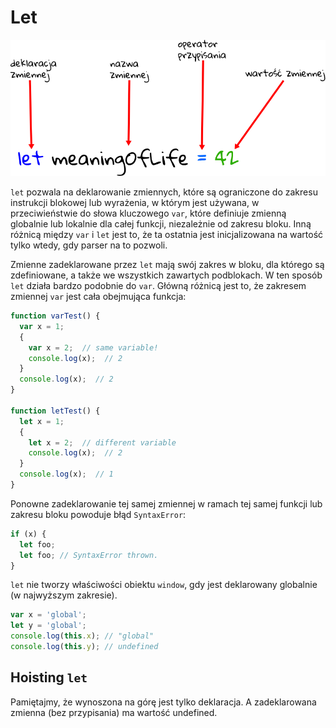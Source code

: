 # Let

![let](let.png)

`let` pozwala na deklarowanie zmiennych, które są ograniczone do zakresu instrukcji blokowej lub wyrażenia, w którym jest używana, w przeciwieństwie do słowa kluczowego `var`, które definiuje zmienną globalnie lub lokalnie dla całej funkcji, niezależnie od zakresu bloku. Inną różnicą między `var` i `let` jest to, że ta ostatnia jest inicjalizowana na wartość tylko wtedy, gdy parser na to pozwoli. 

Zmienne zadeklarowane przez `let` mają swój zakres w bloku, dla którego są zdefiniowane, a także we wszystkich zawartych podblokach. W ten sposób `let` działa bardzo podobnie do `var`. Główną różnicą jest to, że zakresem zmiennej `var` jest cała obejmująca funkcja:

```js
function varTest() {
  var x = 1;
  {
    var x = 2;  // same variable!
    console.log(x);  // 2
  }
  console.log(x);  // 2
}

function letTest() {
  let x = 1;
  {
    let x = 2;  // different variable
    console.log(x);  // 2
  }
  console.log(x);  // 1
}
```

Ponowne zadeklarowanie tej samej zmiennej w ramach tej samej funkcji lub zakresu bloku powoduje błąd `SyntaxError`:

```js
if (x) {
  let foo;
  let foo; // SyntaxError thrown.
}

```

`let` nie tworzy właściwości obiektu `window`, gdy jest deklarowany globalnie (w najwyższym zakresie).

```js
var x = 'global';
let y = 'global';
console.log(this.x); // "global"
console.log(this.y); // undefined
```

## Hoisting `let`

Pamiętajmy, że wynoszona na górę jest tylko deklaracja. A zadeklarowana zmienna (bez przypisania) ma wartość undefined.
